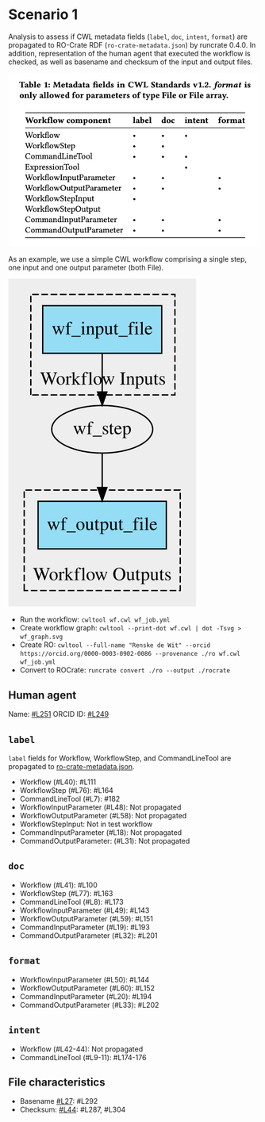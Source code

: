 # Scenario 1

Analysis to assess if CWL metadata fields (`label`, `doc`, `intent`, `format`) are propagated to RO-Crate RDF (`ro-crate-metadata.json`) by runcrate 0.4.0. In addition, representation of the human agent that executed the workflow is checked, as well as basename and checksum of the input and output files.

![CWL metadata fields](./cwl_metadata_fields.png)

As an example, we use a simple CWL workflow comprising a single step, one input and one output parameter (both File).

![Workflow Graph](./wf_graph.svg)

- Run the workflow: `cwltool wf.cwl wf_job.yml`
- Create workflow graph: `cwltool --print-dot wf.cwl | dot -Tsvg > wf_graph.svg`
- Create RO: `cwltool --full-name "Renske de Wit" --orcid https://orcid.org/0000-0003-0902-0086 --provenance ./ro wf.cwl wf_job.yml`
- Convert to ROCrate: `runcrate convert ./ro --output ./rocrate`

## Human agent

Name: [#L251](./ro-crate-metadata.json) 
ORCID ID: [#L249](./ro-crate-metadata.json) 

## `label`

`label` fields for Workflow, WorkflowStep, and CommandLineTool are propagated to [ro-crate-metadata.json](./ro-crate-metadata.json).

- Workflow (#L40): #L111
- WorkflowStep (#L76): #L164
- CommandLineTool (#L7): #182
- WorkflowInputParameter (#L48): Not propagated
- WorkflowOutputParameter (#L58): Not propagated
- WorkflowStepInput: Not in test workflow
- CommandInputParameter (#L18): Not propagated
- CommandOutputParameter: (#L31): Not propagated

## `doc`

- Workflow (#L41): #L100
- WorkflowStep (#L77): #L163
- CommandLineTool (#L8): #L173
- WorkflowInputParameter (#L49): #L143
- WorkflowOutputParameter (#L59): #L151
- CommandInputParameter (#L19): #L193
- CommandOutputParameter (#L32): #L201 

## `format`

- WorkflowInputParameter (#L50): #L144
- WorkflowOutputParameter (#L60): #L152
- CommandInputParameter (#L20): #L194
- CommandOutputParameter (#L33): #L202 

## `intent`

- Workflow (#L42-44): Not propagated
- CommandLineTool (#L9-11): #L174-176

## File characteristics

- Basename [#L27](./ro/metadata/provenance/primary.cwlprov.ttl): #L292
- Checksum: [#L44](./ro/metadata/provenance/primary.cwlprov.ttl): #L287, #L304